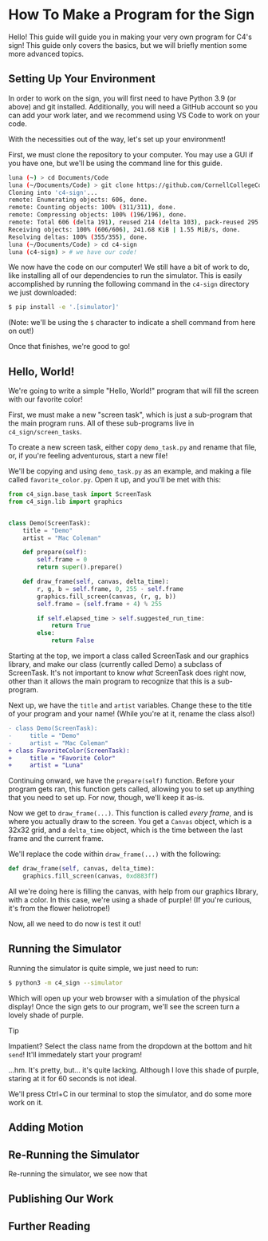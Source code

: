 # How To Make a Program for the Sign

Hello! This guide will guide you in making your very own program for C4's sign! This guide only covers the basics, but we will briefly mention some more advanced topics.

## Setting Up Your Environment

In order to work on the sign, you will first need to have Python 3.9 (or above) and git installed. Additionally, you will need a GitHub account so you can add your work later, and we recommend using VS Code to work on your code.

With the necessities out of the way, let's set up your environment!

First, we must clone the repository to your computer. You may use a GUI if you have one, but we'll be using the command line for this guide.

```sh
luna (~) > cd Documents/Code
luna (~/Documents/Code) > git clone https://github.com/CornellCollegeComputingClub/c4-sign.git
Cloning into 'c4-sign'...
remote: Enumerating objects: 606, done.
remote: Counting objects: 100% (311/311), done.
remote: Compressing objects: 100% (196/196), done.
remote: Total 606 (delta 191), reused 214 (delta 103), pack-reused 295
Receiving objects: 100% (606/606), 241.68 KiB | 1.55 MiB/s, done.
Resolving deltas: 100% (355/355), done.
luna (~/Documents/Code) > cd c4-sign
luna (c4-sign) > # we have our code!
```

We now have the code on our computer! We still have a bit of work to do, like installing all of our dependencies to run the simulator. This is easily accomplished by running the following command in the `c4-sign` directory we just downloaded:

```sh
$ pip install -e '.[simulator]'
```

(Note: we'll be using the `$` character to indicate a shell command from here on out!)

Once that finishes, we're good to go!

## Hello, World!

We're going to write a simple "Hello, World!" program that will fill the screen with our favorite color!

First, we must make a new "screen task", which is just a sub-program that the main program runs. All of these sub-programs live in `c4_sign/screen_tasks`.

To create a new screen task, either copy `demo_task.py` and rename that file, or, if you're feeling adventurous, start a new file!

We'll be copying and using `demo_task.py` as an example, and making a file called `favorite_color.py`. Open it up, and you'll be met with this:

```py
from c4_sign.base_task import ScreenTask
from c4_sign.lib import graphics


class Demo(ScreenTask):
    title = "Demo"
    artist = "Mac Coleman"

    def prepare(self):
        self.frame = 0
        return super().prepare()

    def draw_frame(self, canvas, delta_time):
        r, g, b = self.frame, 0, 255 - self.frame
        graphics.fill_screen(canvas, (r, g, b))
        self.frame = (self.frame + 4) % 255

        if self.elapsed_time > self.suggested_run_time:
            return True
        else:
            return False
```

Starting at the top, we import a class called ScreenTask and our graphics library, and make our class (currently called Demo) a subclass of ScreenTask. It's not important to know *what* ScreenTask does right now, other than it allows the main program to recognize that this is a sub-program.

Next up, we have the `title` and `artist` variables. Change these to the title of your program and your name! (While you're at it, rename the class also!)

```diff
- class Demo(ScreenTask):
-     title = "Demo"
-     artist = "Mac Coleman"
+ class FavoriteColor(ScreenTask):
+     title = "Favorite Color"
+     artist = "Luna"
```

Continuing onward, we have the `prepare(self)` function. Before your program gets ran, this function gets called, allowing you to set up anything that you need to set up. For now, though, we'll keep it as-is.

Now we get to `draw_frame(...)`. This function is called *every frame*, and is where you actually draw to the screen. You get a `Canvas` object, which is a 32x32 grid, and a `delta_time` object, which is the time between the last frame and the current frame.

We'll replace the code within `draw_frame(...)` with the following:

```py
def draw_frame(self, canvas, delta_time):
	graphics.fill_screen(canvas, 0xd883ff)
```

All we're doing here is filling the canvas, with help from our graphics library, with a color. In this case, we're using a shade of purple! (If you're curious, it's from the flower heliotrope!)

Now, all we need to do now is test it out!

## Running the Simulator

Running the simulator is quite simple, we just need to run:

```sh
$ python3 -m c4_sign --simulator
```

Which will open up your web browser with a simulation of the physical display! Once the sign gets to our program, we'll see the screen turn a lovely shade of purple.

> [!TIP]
> Impatient? Select the class name from the dropdown at the bottom and hit `send`! It'll immedately start your program!

...hm. It's pretty, but... it's quite lacking. Although I love this shade of purple, staring at it for 60 seconds is not ideal.

We'll press Ctrl+C in our terminal to stop the simulator, and do some more work on it.

## Adding Motion

## Re-Running the Simulator

Re-running the simulator, we see now that

## Publishing Our Work

## Further Reading
